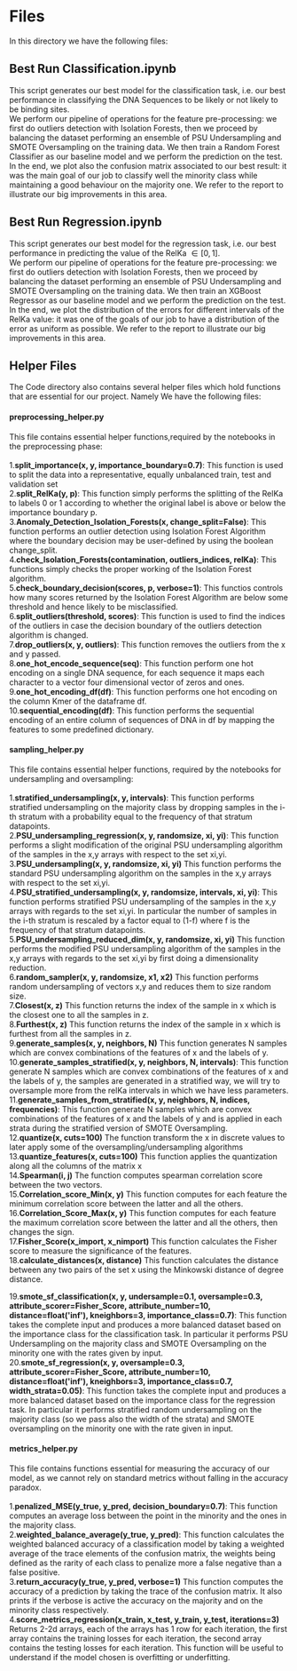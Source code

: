 # Files
In this directory we have the following files:

## Best Run Classification.ipynb
This script generates our best model for the classification task, i.e. our best performance in classifying the DNA Sequences to be likely or not likely to be binding sites. <br>
We perform our pipeline of operations for the feature pre-processing: we first do outliers detection with Isolation Forests, then we proceed by balancing the dataset performing an ensemble of PSU Undersampling and SMOTE Oversampling on the training data. We then train a Random Forest Classifier as our baseline model and we perform the prediction on the test. In the end, we plot also the confusion matrix associated to our best result: it was the main goal of our job to classify well the minority class while maintaining a good behaviour on the majority one. We refer to the report to illustrate our big improvements in this area.

## Best Run Regression.ipynb
This script generates our best model for the regression task, i.e. our best performance in predicting the value of the RelKa $\in [0,1]$.<br>
We perform our pipeline of operations for the feature pre-processing: we first do outliers detection with Isolation Forests, then we proceed by balancing the dataset performing an ensemble of PSU Undersampling and SMOTE Oversampling on the training data. We then train an XGBoost Regressor as our baseline model and we perform the prediction on the test. 
In the end, we plot the distribution of the errors for different intervals of the RelKa value: it was one of the goals of our job to have a distribution of the error as uniform as possible. We refer to the report to illustrate our big improvements in this area.

## Helper Files
The Code directory also contains several helper files which hold functions that are essential for our project. Namely We have the following files:

#### preprocessing_helper.py
This file contains essential helper functions,required by the notebooks in the preprocessing phase:<br><br>
1.**split_importance(x, y, importance_boundary=0.7)**: This function is used to split the data into a representative, equally unbalanced train, test and validation set<br>
2.**split_RelKa(y, p)**: This function simply performs the splitting of the RelKa to labels 0 or 1 according to whether the original label is above or below the importance boundary p. <br>
3.**Anomaly_Detection_Isolation_Forests(x, change_split=False)**: This function performs an outlier detection using Isolation Forest Algorithm where the boundary decision may be user-defined by using the boolean change_split. <br>
4.**check_Isolation_Forests(contamination, outliers_indices, relKa)**: This functions simply checks the proper working of the Isolation Forest algorithm. <br>
5.**check_boundary_decision(scores, p, verbose=1)**: This functios controls how many scores returned by the Isolation Forest Algorithm are below some threshold and hence likely to be misclassified. <br>
6.**split_outliers(threshold, scores)**: This function is used to find the indices of the outliers in case the decision boundary of the outliers detection algorithm is changed. <br>
7.**drop_outliers(x, y, outliers)**: This function removes the outliers from the x and y passed. <br>
8.**one_hot_encode_sequence(seq)**: This function perform one hot encoding on a single DNA sequence, for each sequence it maps each character to a vector
    four dimensional vector of zeros and ones. <br>
9.**one_hot_encoding_df(df)**: This function performs one hot encoding on the column Kmer of the dataframe df. <br>
10.**sequential_encoding(df)**: This function performs the sequential encoding of an entire column of sequences of DNA in df by mapping the features to some predefined dictionary. <br>

#### sampling_helper.py
This file contains essential helper functions, required by the notebooks for undersampling and oversampling:<br><br>
1.**stratified_undersampling(x, y, intervals)**: This function performs stratified undersampling on the majority class by dropping samples in the i-th stratum with a probability equal to the frequency of that stratum datapoints. <br>
2.**PSU_undersampling_regression(x, y, randomsize, xi, yi)**:  This function performs a slight modification of the original PSU undersampling algorithm of the samples in the x,y arrays with respect to the set xi,yi. <br>
3.**PSU_undersampling(x, y, randomsize, xi, yi)** This function performs the standard PSU undersampling algorithm on the samples in the x,y arrays
  with respect to the set xi,yi. <br>
4.**PSU_stratified_undersampling(x, y, randomsize, intervals, xi, yi)**: This function performs stratified PSU undersampling of the samples in the x,y arrays
with regards to the set xi,yi. In particular the number of samples in the i-th stratum is rescaled by a factor equal to (1-f) where f is the frequency of that stratum datapoints. <br> 
5.**PSU_undersampling_reduced_dim(x, y, randomsize, xi, yi)** This function performs the modified PSU undersampling algorithm of the samples in the x,y arrays with regards to
  the set xi,yi by first doing a dimensionality reduction. <br>
6.**random_sampler(x, y, randomsize, x1, x2)** This function performs random undersampling of vectors x,y and reduces them to
  size random size. <br>
7.**Closest(x, z)** This function returns the index of the sample in x which is the closest one to all the samples in z. <br>
8.**Furthest(x, z)** This function returns the index of the sample in x which is furthest from all the samples in z. <br>
9.**generate_samples(x, y, neighbors, N)** This function generates N samples which are convex combinations of the features of x and the labels of y. <br>
10.**generate_samples_stratified(x, y, neighbors, N, intervals)**: This function generate N samples which are convex combinations of
the features of x and the labels of y, the samples are generated in a stratified way, we will try to oversample
more from the relKa intervals in which we have less parameters. <br>
11.**generate_samples_from_stratified(x, y, neighbors, N, indices, frequencies)**: This function generate N samples which are convex combinations of
    the features of x and the labels of y and is applied in each strata during the stratified version of SMOTE Oversampling. <br>
12.**quantize(x, cuts=100)** The function transform the x in discrete values to later apply some of the oversampling/undersampling algorithms<br>
13.**quantize_features(x, cuts=100)** This function applies the quantization along all the columns of the matrix x<br>
14.**Spearman(i, j)** The function computes spearman correlation score between the two vectors.<br>
15.**Correlation_score_Min(x, y)** This function computes for each feature the minimum correlation score between the latter and all the others. <br>
16.**Correlation_Score_Max(x, y)** This function computes for each feature the maximum correlation score between the latter and all the others, then changes the sign.<br>
17.**Fisher_Score(x_import, x_nimport)** This function calculates the Fisher score to measure the significance of the features.<br>
18.**calculate_distances(x, distance)** This function calculates the distance between any two pairs of the set x using the Minkowski distance of degree distance. <br>

19.**smote_sf_classification(x, y, undersample=0.1, oversample=0.3, attribute_scorer=Fisher_Score,
                            attribute_number=10, distance=float('inf'), kneighbors=3, importance_class=0.7)**: This function takes the complete input and produces a more balanced dataset based on the importance class for the classification task. In particular it performs PSU Undersampling on the majority class and SMOTE Oversampling on the minority one with the rates given by input. <br>
20.**smote_sf_regression(x, y, oversample=0.3, attribute_scorer=Fisher_Score,
                            attribute_number=10, distance=float('inf'), kneighbors=3, importance_class=0.7, width_strata=0.05)**: This function takes the complete input and produces a more balanced dataset based on the importance class for the regression task. In particular it performs stratified random undersampling on the majority class (so we pass also the width of the strata) and SMOTE oversampling on the minority one with the rate given in input. <br>


#### metrics_helper.py
This file contains functions essential for measuring the accuracy of our model, as we cannot rely on standard metrics without falling in the accuracy paradox. <br><br>
1.**penalized_MSE(y_true, y_pred, decision_boundary=0.7)**: This function computes an average loss between the point in the minority and the ones in the majority class. <br>
2.**weighted_balance_average(y_true, y_pred)**: This function calculates the weighted balanced accuracy of a classification model by taking a weighted average of the trace elements of the confusion matrix, the weights being defined as the rarity of each class to penalize more a false negative than a false positive. <br>
3.**return_accuracy(y_true, y_pred, verbose=1)** This function computes the accuracy of a prediction by taking the trace of the confusion matrix. It also prints if the verbose is active the accuracy on the majority and on the minority class respectively. <br>
4.**score_metrics_regression(x_train, x_test, y_train, y_test, iterations=3)** Returns 2-2d arrays, each of the arrays has 1 row for each iteration, the first array contains the training losses for each iteration, the second array contains the testing losses for each iteration. This function will be useful to
understand if the model chosen is overfitting or underfitting.<br>
